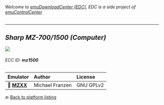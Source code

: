 ###### Welcome to [emuDownloadCenter (EDC)](https://github.com/PhoenixInteractiveNL/emuDownloadCenter/wiki/), EDC is a side project of [emuControlCenter](https://github.com/PhoenixInteractiveNL/emuControlCenter/wiki/)
***
## _Sharp MZ-700/1500 (Computer)_
![](https://raw.githubusercontent.com/wiki/PhoenixInteractiveNL/emuDownloadCenter/images_platform/ecc_mz1500_teaser.png)
###### ECC ID: **mz1500**

| Emulator   | Author      | License     |
|:-----------|:------------|:------------|
| :file_folder: [**MZXX**](https://github.com/PhoenixInteractiveNL/emuDownloadCenter/wiki/Emulator-mzxx#menu) | Michael Franzen | GNU GPLv2 |

:back: [Back to platform listing](https://github.com/PhoenixInteractiveNL/emuDownloadCenter/wiki/EDC-Platform-List)
